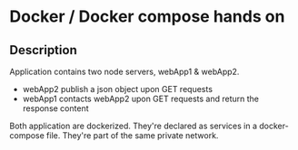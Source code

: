 # Docker / Docker compose hands on

## Description

Application contains two node servers, webApp1 & webApp2.
* webApp2 publish a json object upon GET requests
* webApp1 contacts webApp2 upon GET requests and return the response content

Both application are dockerized. They're declared as services in a docker-compose file. They're part of the same private network.